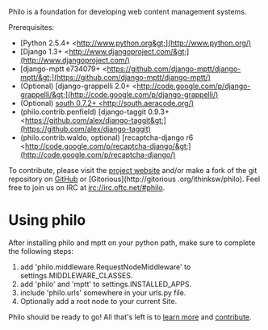 Philo is a foundation for developing web content management systems.

Prerequisites:

 * [Python 2.5.4+ &lt;http://www.python.org&gt;](http://www.python.org/)
 * [Django 1.3+ &lt;http://www.djangoproject.com/&gt;](http://www.djangoproject.com/)
 * [django-mptt e734079+ &lt;https://github.com/django-mptt/django-mptt/&gt;](https://github.com/django-mptt/django-mptt/)
 * (Optional) [django-grappelli 2.0+ &lt;http://code.google.com/p/django-grappelli/&gt;](http://code.google.com/p/django-grappelli/)
 * (Optional) [south 0.7.2+ &lt;http://south.aeracode.org/)](http://south.aeracode.org/)
 * (philo.contrib.penfield) [django-taggit 0.9.3+ &lt;https://github.com/alex/django-taggit&gt;](https://github.com/alex/django-taggit)
 * (philo.contrib.waldo, optional) [recaptcha-django r6 &lt;http://code.google.com/p/recaptcha-django/&gt;](http://code.google.com/p/recaptcha-django/)

To contribute, please visit the [project website](http://project.philocms.org/) and/or make a fork of the git repository on [GitHub](http://github.com/ithinksw/philo) or [Gitorious](http://gitorious
.org/ithinksw/philo). Feel free to join us on IRC at [irc://irc.oftc.net/#philo](irc://irc.oftc.net/#philo).

Using philo
===========

After installing philo and mptt on your python path, make sure to complete the following steps:

1. add 'philo.middleware.RequestNodeMiddleware' to settings.MIDDLEWARE_CLASSES.
2. add 'philo' and 'mptt' to settings.INSTALLED_APPS.
3. include 'philo.urls' somewhere in your urls.py file.
4. Optionally add a root node to your current Site.

Philo should be ready to go! All that's left is to [learn more](http://philo.readthedocs.org) and [contribute](http://philo.readthedocs.org/en/latest/contribute.html).
